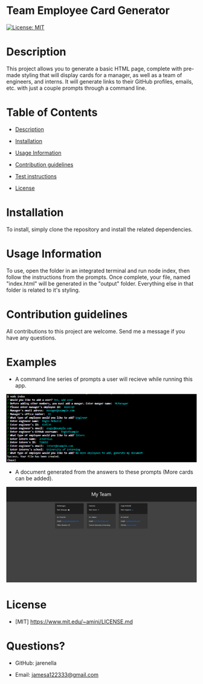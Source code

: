 # Team Employee Card Generator

[![License: MIT](https://img.shields.io/badge/License-MIT-yellow.svg)](https://opensource.org/licenses/MIT)

# Description

This project allows you to generate a basic HTML page, complete with pre-made styling that will display cards for a manager, as well as a team of engineers, and interns. It will generate links to their GitHub profiles, emails, etc. with just a couple prompts through a command line.

# Table of Contents

- [Description](#Description)

- [Installation](#Installation)

- [Usage Information](#Usage-Information)

- [Contribution guidelines](#Contribution-guidelines)

- [Test instructions](#Test-instructions)

- [License](#License)

# Installation

To install, simply clone the repository and install the related dependencies.

# Usage Information

To use, open the folder in an integrated terminal and run node index, then follow the instructions from the prompts. Once complete, your file, named "index.html" will be generated in the "output" folder. Everything else in that folder is related to it's styling.

# Contribution guidelines

All contributions to this project are welcome. Send me a message if you have any questions.

# Examples

- A command line series of prompts a user will recieve while running this app.

![A command line full of prompts asked by the app that have been filled in by the user](./imgs/command-line-prompts-screenshot.png)

- A document generated from the answers to these prompts (More cards can be added).

![alt text](./imgs/document-in-browser-screenshot.png)

# License
    
- [MIT] https://www.mit.edu/~amini/LICENSE.md


# Questions?

- GitHub: jarenella

- Email: jamesa122333@gmail.com


